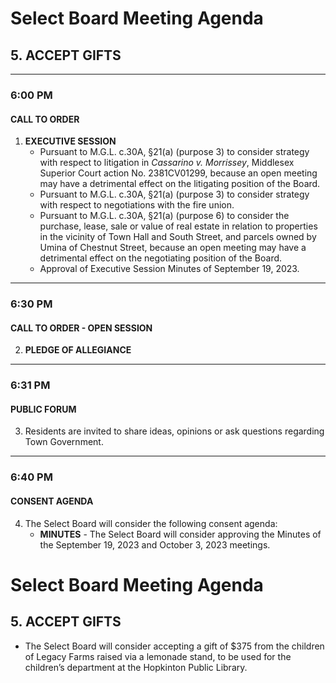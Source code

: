 # Select Board Meeting Agenda
## 5. ACCEPT GIFTS


---

### 6:00 PM
#### CALL TO ORDER
1. **EXECUTIVE SESSION**
   - Pursuant to M.G.L. c.30A, §21(a) (purpose 3) to consider strategy with respect to litigation in *Cassarino v. Morrissey*, Middlesex Superior Court action No. 2381CV01299, because an open meeting may have a detrimental effect on the litigating position of the Board.
   - Pursuant to M.G.L. c.30A, §21(a) (purpose 3) to consider strategy with respect to negotiations with the fire union.
   - Pursuant to M.G.L. c.30A, §21(a) (purpose 6) to consider the purchase, lease, sale or value of real estate in relation to properties in the vicinity of Town Hall and South Street, and parcels owned by Umina of Chestnut Street, because an open meeting may have a detrimental effect on the negotiating position of the Board.
   - Approval of Executive Session Minutes of September 19, 2023.

---

### 6:30 PM
#### CALL TO ORDER - OPEN SESSION
2. **PLEDGE OF ALLEGIANCE**

---

### 6:31 PM
#### PUBLIC FORUM
3. Residents are invited to share ideas, opinions or ask questions regarding Town Government.

---

### 6:40 PM
#### CONSENT AGENDA
4. The Select Board will consider the following consent agenda:
   - **MINUTES** - The Select Board will consider approving the Minutes of the September 19, 2023 and October 3, 2023 meetings.
# Select Board Meeting Agenda

## 5. ACCEPT GIFTS
- The Select Board will consider accepting a gift of $375 from the children of Legacy Farms raised via a lemonade stand, to be used for the children’s department at the Hopkinton Public Library.